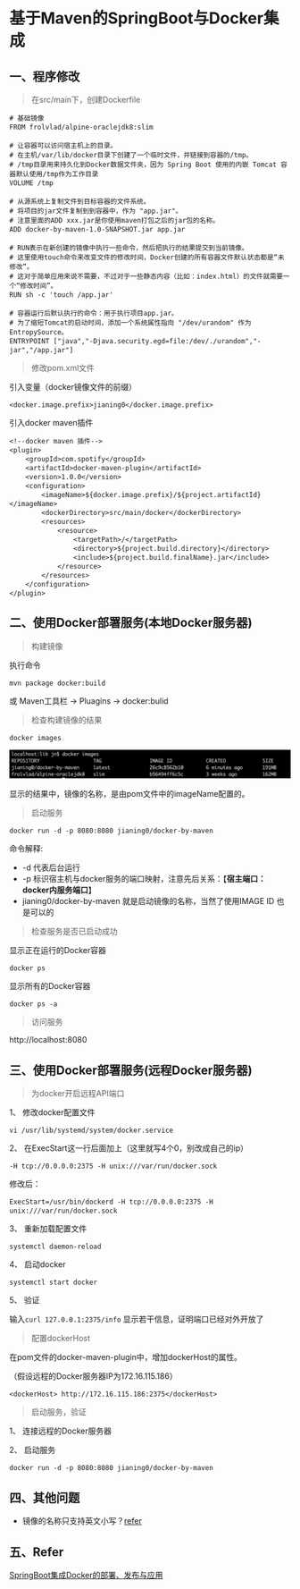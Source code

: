# 基于Maven的SpringBoot与Docker集成

## 一、程序修改
> 在src/main下，创建Dockerfile
```
# 基础镜像
FROM frolvlad/alpine-oraclejdk8:slim

# 让容器可以访问宿主机上的目录。
# 在主机/var/lib/docker目录下创建了一个临时文件，并链接到容器的/tmp。
# /tmp目录用来持久化到Docker数据文件夹，因为 Spring Boot 使用的内嵌 Tomcat 容器默认使用/tmp作为工作目录
VOLUME /tmp

# 从源系统上复制文件到目标容器的文件系统。
# 将项目的jar文件复制到到容器中，作为 "app.jar"。
# 注意里面的ADD xxx.jar是你使用maven打包之后的jar包的名称。
ADD docker-by-maven-1.0-SNAPSHOT.jar app.jar

# RUN表示在新创建的镜像中执行一些命令，然后把执行的结果提交到当前镜像。
# 这里使用touch命令来改变文件的修改时间，Docker创建的所有容器文件默认状态都是“未修改”。
# 这对于简单应用来说不需要，不过对于一些静态内容（比如：index.html）的文件就需要一个“修改时间”。
RUN sh -c 'touch /app.jar'

# 容器运行后默认执行的命令：用于执行项目app.jar。
# 为了缩短Tomcat的启动时间，添加一个系统属性指向 "/dev/urandom" 作为EntropySource。
ENTRYPOINT ["java","-Djava.security.egd=file:/dev/./urandom","-jar","/app.jar"]
```

> 修改pom.xml文件

引入变量（docker镜像文件的前缀）
```
<docker.image.prefix>jianing0</docker.image.prefix>
```
引入docker maven插件
```
<!--docker maven 插件-->
<plugin>
    <groupId>com.spotify</groupId>
    <artifactId>docker-maven-plugin</artifactId>
    <version>1.0.0</version>
    <configuration>
        <imageName>${docker.image.prefix}/${project.artifactId}</imageName>
        <dockerDirectory>src/main/docker</dockerDirectory>
        <resources>
            <resource>
                <targetPath>/</targetPath>
                <directory>${project.build.directory}</directory>
                <include>${project.build.finalName}.jar</include>
            </resource>
        </resources>
    </configuration>
</plugin>
```

## 二、使用Docker部署服务(本地Docker服务器)

> 构建镜像

执行命令
```
mvn package docker:build
```
或 Maven工具栏 -> Pluagins -> docker:bulid

> 检查构建镜像的结果

```
docker images
```

![检查构建镜像的结果.png](/docs/imgs/检查构建镜像的结果.png)

显示的结果中，镜像的名称，是由pom文件中的imageName配置的。

> 启动服务

```
docker run -d -p 8080:8080 jianing0/docker-by-maven
```
命令解释:
- -d 代表后台运行
- -p 标识宿主机与docker服务的端口映射，注意先后关系：【**宿主端口：docker内服务端口**】
- jianing0/docker-by-maven 就是启动镜像的名称，当然了使用IMAGE ID 也是可以的

> 检查服务是否已启动成功

显示正在运行的Docker容器
```
docker ps
```

显示所有的Docker容器
```
docker ps -a
```

> 访问服务

http://localhost:8080

## 三、使用Docker部署服务(远程Docker服务器)

>为docker开启远程API端口

1、 修改docker配置文件
```
vi /usr/lib/systemd/system/docker.service
```
2、 在ExecStart这一行后面加上（这里就写4个0，别改成自己的ip）
```
-H tcp://0.0.0.0:2375 -H unix:///var/run/docker.sock
```

修改后：
```
ExecStart=/usr/bin/dockerd -H tcp://0.0.0.0:2375 -H unix:///var/run/docker.sock
```

3、 重新加载配置文件
```
systemctl daemon-reload
```

4、 启动docker
```
systemctl start docker
```

5、 验证

输入``curl 127.0.0.1:2375/info``  显示若干信息，证明端口已经对外开放了

>配置dockerHost

在pom文件的docker-maven-plugin中，增加dockerHost的属性。

（假设远程的Docker服务器IP为172.16.115.186）

```
<dockerHost> http://172.16.115.186:2375</dockerHost>
```

> 启动服务，验证

1、 连接远程的Docker服务器

2、 启动服务
```
docker run -d -p 8080:8080 jianing0/docker-by-maven
```

## 四、其他问题
- 镜像的名称只支持英文小写？[refer](https://github.com/spotify/dockerfile-maven/issues/95)

## 五、Refer
[SpringBoot集成Docker的部署、发布与应用](https://blog.csdn.net/qqhjqs/article/details/79101846)
